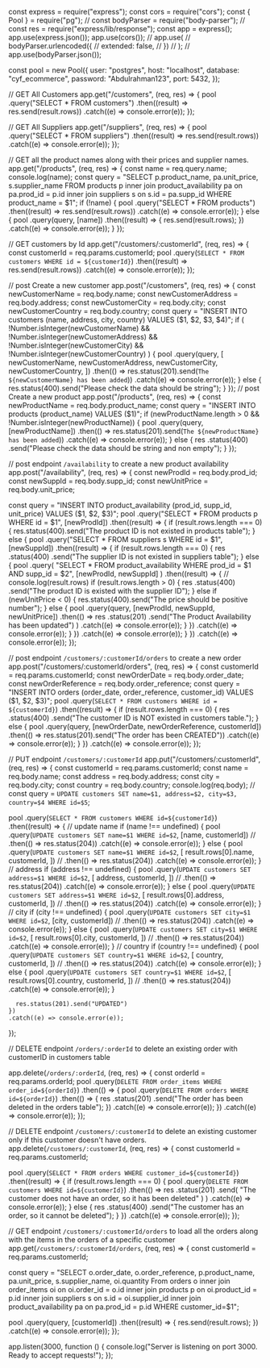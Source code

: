const express = require("express");
const cors = require("cors");
const { Pool } = require("pg");
// const bodyParser = require("body-parser");
// const res = require("express/lib/response");
const app = express();
app.use(express.json());
app.use(cors());
// app.use(
//   bodyParser.urlencoded({
//     extended: false,
//   })
// );
// app.use(bodyParser.json());

const pool = new Pool({
  user: "postgres",
  host: "localhost",
  database: "cyf_ecommerce",
  password: "Abdulrahman123",
  port: 5432,
});

// GET All Customers
app.get("/customers", (req, res) => {
  pool
    .query("SELECT * FROM customers")
    .then((result) => res.send(result.rows))
    .catch((e) => console.error(e));
});

// GET All Suppliers
app.get("/suppliers", (req, res) => {
  pool
    .query("SELECT * FROM suppliers")
    .then((result) => res.send(result.rows))
    .catch((e) => console.error(e));
});

// GET all the product names along with their prices and supplier names.
app.get("/products", (req, res) => {
  const name = req.query.name;
  console.log(name);
  const query =
    "SELECT p.product_name, pa.unit_price, s.supplier_name FROM products p inner join product_availability pa on pa.prod_id = p.id inner join suppliers s on s.id = pa.supp_id WHERE product_name = $1";
  if (!name) {
    pool
      .query("SELECT * FROM products")
      .then((result) => res.send(result.rows))
      .catch((e) => console.error(e));
  } else {
    pool
      .query(query, [name])
      .then((result) => {
        res.send(result.rows);
      })
      .catch((e) => console.error(e));
  }
});

// GET customers by Id
app.get("/customers/:customerId", (req, res) => {
  const customerId = req.params.customerId;
  pool
    .query(`SELECT * FROM customers WHERE id = ${customerId}`)
    .then((result) => res.send(result.rows))
    .catch((e) => console.error(e));
});

// post Create a new customer
app.post("/customers", (req, res) => {
  const newCustomerName = req.body.name;
  const newCustomerAddress = req.body.address;
  const newCustomerCity = req.body.city;
  const newCustomerCountry = req.body.country;
  const query =
    "INSERT INTO customers (name, address, city, country) VALUES ($1, $2, $3, $4)";
  if (
    !Number.isInteger(newCustomerName) &&
    !Number.isInteger(newCustomerAddress) &&
    !Number.isInteger(newCustomerCity) &&
    !Number.isInteger(newCustomerCountry)
  ) {
    pool
      .query(query, [
        newCustomerName,
        newCustomerAddress,
        newCustomerCity,
        newCustomerCountry,
      ])
      .then(() => res.status(201).send(`The ${newCustomerName} has been added`))
      .catch((e) => console.error(e));
  } else {
    res.status(400).send("Please check the data should be string");
  }
});
// post Create a new product
app.post("/products", (req, res) => {
  const newProductName = req.body.product_name;
  const query = "INSERT INTO products (product_name) VALUES ($1)";
  if (newProductName.length > 0 && !Number.isInteger(newProductName)) {
    pool
      .query(query, [newProductName])
      .then(() => res.status(201).send(`The ${newProductName} has been added`))
      .catch((e) => console.error(e));
  } else {
    res
      .status(400)
      .send("Please check the data should be string and non empty");
  }
});

// post endpoint `/availability` to create a new product availability
app.post("/availability", (req, res) => {
  const newProdId = req.body.prod_id;
  const newSuppId = req.body.supp_id;
  const newUnitPrice = req.body.unit_price;

  const query =
    "INSERT INTO product_availability (prod_id, supp_id, unit_price) VALUES ($1, $2, $3)";
  pool
    .query("SELECT * FROM products p WHERE id = $1", [newProdId])
    .then((result) => {
      if (result.rows.length === 0) {
        res.status(400).send("The product ID is not existed in products table");
      } else {
        pool
          .query("SELECT * FROM suppliers s WHERE id = $1", [newSuppId])
          .then((result) => {
            if (result.rows.length === 0) {
              res
                .status(400)
                .send("The supplier ID is not existed in suppliers table");
            } else {
              pool
                .query(
                  "SELECT * FROM product_availability WHERE prod_id = $1 AND supp_id = $2",
                  [newProdId, newSuppId]
                )
                .then((result) => {
                  // console.log(result.rows)
                  if (result.rows.length > 0) {
                    res
                      .status(400)
                      .send("The product ID is existed with the supplier ID");
                  } else if (newUnitPrice < 0) {
                    res.status(400).send("The price should be positive number");
                  } else {
                    pool
                      .query(query, [newProdId, newSuppId, newUnitPrice])
                      .then(() =>
                        res
                          .status(201)
                          .send("The Product Availability has been updated")
                      )
                      .catch((e) => console.error(e));
                  }
                })
                .catch((e) => console.error(e));
            }
          })
          .catch((e) => console.error(e));
      }
    })
    .catch((e) => console.error(e));
});

// post endpoint `/customers/:customerId/orders` to create a new order
app.post("/customers/:customerId/orders", (req, res) => {
  const customerId = req.params.customerId;
  const newOrderDate = req.body.order_date;
  const newOrderReference = req.body.order_reference;
  const query =
    "INSERT INTO orders (order_date, order_reference, customer_id) VALUES ($1, $2, $3)";
  pool
    .query(`SELECT * FROM customers WHERE id = ${customerId}`)
    .then((result) => {
      if (result.rows.length === 0) {
        res
          .status(400)
          .send("The customer ID is NOT existed in customers table.");
      } else {
        pool
          .query(query, [newOrderDate, newOrderReference, customerId])
          .then(() => res.status(201).send("The order has been CREATED"))
          .catch((e) => console.error(e));
      }
    })
    .catch((e) => console.error(e));
});

// PUT endpoint `/customers/:customerId`
app.put("/customers/:customerId", (req, res) => {
  const customerId = req.params.customerId;
  const name = req.body.name;
  const address = req.body.address;
  const city = req.body.city;
  const country = req.body.country;
  console.log(req.body);
  // const query = `UPDATE customers SET name=$1, address=$2, city=$3, country=$4 WHERE id=$5`;

  pool
    .query(`SELECT * FROM customers WHERE id=${customerId}`)
    .then((result) => {
      // update name
      if (name !== undefined) {
        pool
          .query(`UPDATE customers SET name=$1 WHERE id=$2`, [name, customerId])
          // .then(() => res.status(204))
          .catch((e) => console.error(e));
      } else {
        pool
          .query(`UPDATE customers SET name=$1 WHERE id=$2`, [
            result.rows[0].name,
            customerId,
          ])
          // .then(() => res.status(204))
          .catch((e) => console.error(e));
      }
      // address
      if (address !== undefined) {
        pool
          .query(`UPDATE customers SET address=$1 WHERE id=$2`, [
            address,
            customerId,
          ])
          // .then(() => res.status(204))
          .catch((e) => console.error(e));
      } else {
        pool
          .query(`UPDATE customers SET address=$1 WHERE id=$2`, [
            result.rows[0].address,
            customerId,
          ])
          // .then(() => res.status(204))
          .catch((e) => console.error(e));
      }
      // city
      if (city !== undefined) {
        pool
          .query(`UPDATE customers SET city=$1 WHERE id=$2`, [city, customerId])
          // .then(() => res.status(204))
          .catch((e) => console.error(e));
      } else {
        pool
          .query(`UPDATE customers SET city=$1 WHERE id=$2`, [
            result.rows[0].city,
            customerId,
          ])
          // .then(() => res.status(204))
          .catch((e) => console.error(e));
      }
      // country
      if (country !== undefined) {
        pool
          .query(`UPDATE customers SET country=$1 WHERE id=$2`, [
            country,
            customerId,
          ])
          // .then(() => res.status(204))
          .catch((e) => console.error(e));
      } else {
        pool
          .query(`UPDATE customers SET country=$1 WHERE id=$2`, [
            result.rows[0].country,
            customerId,
          ])
          // .then(() => res.status(204))
          .catch((e) => console.error(e));
      }

      res.status(201).send("UPDATED")
    })
    .catch((e) => console.error(e));

  
  
});

// DELETE endpoint `/orders/:orderId` to delete an existing order with customerID in customers table

app.delete(`/orders/:orderId`, (req, res) => {
  const orderId = req.params.orderId;
  pool
    .query(`DELETE FROM order_items WHERE order_id=${orderId}`)
    .then(() => {
      pool
        .query(`DELETE FROM orders WHERE id=${orderId}`)
        .then(() => {
          res
            .status(201)
            .send("The order has been deleted in the orders table");
        })
        .catch((e) => console.error(e));
    })
    .catch((e) => console.error(e));
});

// DELETE endpoint `/customers/:customerId` to delete an existing customer only if this customer doesn't have orders.
app.delete(`/customers/:customerId`, (req, res) => {
  const customerId = req.params.customerId;

  pool
    .query(`SELECT * FROM orders WHERE customer_id=${customerId}`)
    .then((result) => {
      if (result.rows.length === 0) {
        pool
          .query(`DELETE FROM customers WHERE id=${customerId}`)
          .then(() =>
            res
              .status(201)
              .send(
                "The customer does not have an order, so it has been deleted"
              )
          )
          .catch((e) => console.error(e));
      } else {
        res
          .status(400)
          .send("The customer has an order, so it cannot be deleted");
      }
    })
    .catch((e) => console.error(e));
});

// GET endpoint `/customers/:customerId/orders` to load all the orders along with the items in the orders of a specific customer
app.get(`/customers/:customerId/orders`, (req, res) => {
  const customerId = req.params.customerId;

  const query =
    "SELECT o.order_date, o.order_reference, p.product_name, pa.unit_price, s.supplier_name, oi.quantity From orders o inner join order_items oi on oi.order_id = o.id inner join products p on oi.product_id = p.id inner join suppliers s on s.id = oi.supplier_id inner join product_availability pa on pa.prod_id = p.id WHERE customer_id=$1";

  pool
    .query(query, [customerId])
    .then((result) => {
      res.send(result.rows);
    })
    .catch((e) => console.error(e));
});

app.listen(3000, function () {
  console.log("Server is listening on port 3000. Ready to accept requests!");
});

